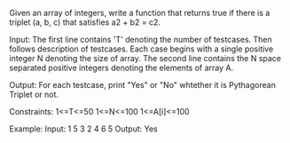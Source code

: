 Given an array of integers, write a function that returns true if there is a triplet (a, b, c) that satisfies a2 + b2 = c2.

Input:
The first line contains 'T' denoting the number of testcases. Then follows description of testcases.
Each case begins with a single positive integer N denoting the size of array.
The second line contains the N space separated positive integers denoting the elements of array A.

Output:
For each testcase, print "Yes" or  "No" whtether it is Pythagorean Triplet or not.

Constraints:
1<=T<=50
 1<=N<=100
 1<=A[i]<=100

Example:
Input:
1
5
3 2 4 6 5
Output:
Yes
